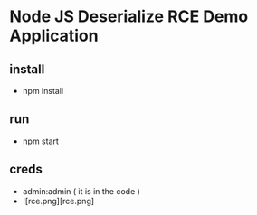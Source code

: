 # Node JS Deserialize RCE Demo Application

## install 
- npm install

## run
- npm start

## creds
- admin:admin ( it is in the code )
- ![rce.png][rce.png]
